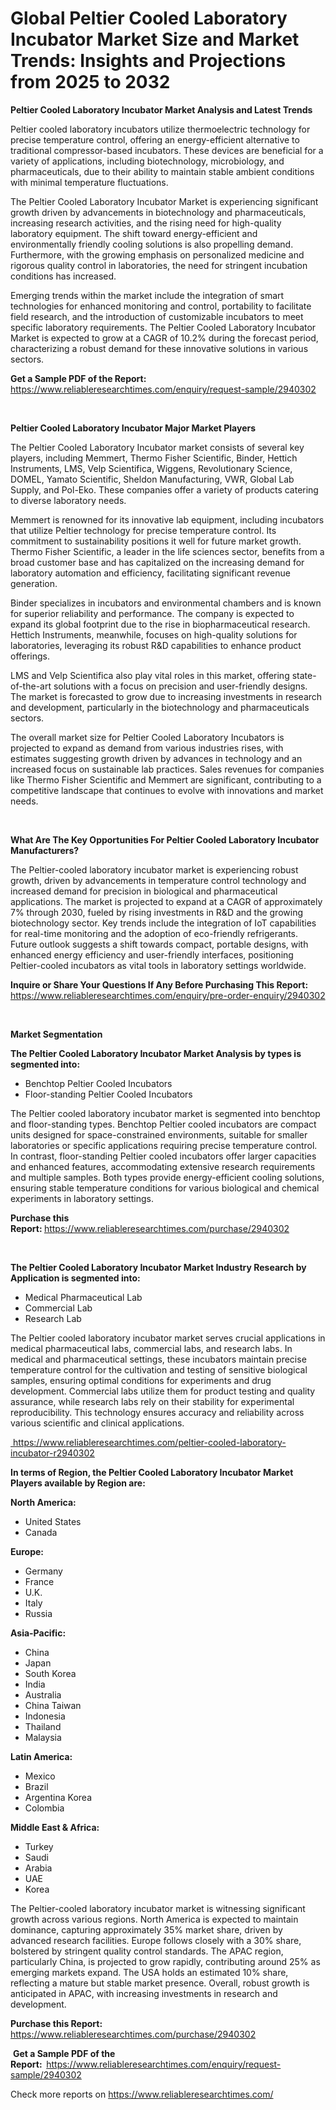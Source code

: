 <p><h1>Global Peltier Cooled Laboratory Incubator Market Size and Market Trends: Insights and Projections from 2025 to 2032</h1></p><p><strong>Peltier Cooled Laboratory Incubator Market Analysis and Latest Trends</strong></p>
<p><p>Peltier cooled laboratory incubators utilize thermoelectric technology for precise temperature control, offering an energy-efficient alternative to traditional compressor-based incubators. These devices are beneficial for a variety of applications, including biotechnology, microbiology, and pharmaceuticals, due to their ability to maintain stable ambient conditions with minimal temperature fluctuations. </p><p>The Peltier Cooled Laboratory Incubator Market is experiencing significant growth driven by advancements in biotechnology and pharmaceuticals, increasing research activities, and the rising need for high-quality laboratory equipment. The shift toward energy-efficient and environmentally friendly cooling solutions is also propelling demand. Furthermore, with the growing emphasis on personalized medicine and rigorous quality control in laboratories, the need for stringent incubation conditions has increased.</p><p>Emerging trends within the market include the integration of smart technologies for enhanced monitoring and control, portability to facilitate field research, and the introduction of customizable incubators to meet specific laboratory requirements. The Peltier Cooled Laboratory Incubator Market is expected to grow at a CAGR of 10.2% during the forecast period, characterizing a robust demand for these innovative solutions in various sectors.</p></p>
<p><strong>Get a Sample PDF of the Report:&nbsp;</strong> <a href="https://www.reliableresearchtimes.com/enquiry/request-sample/2940302?utm_campaign=2237&utm_medium=2&utm_source=Github&utm_content=ia&utm_term=15032025&utm_id=peltier-cooled-laboratory-incubator">https://www.reliableresearchtimes.com/enquiry/request-sample/2940302</a></p>
<p>&nbsp;</p>
<p><strong>Peltier Cooled Laboratory Incubator Major Market Players</strong></p>
<p><p>The Peltier Cooled Laboratory Incubator market consists of several key players, including Memmert, Thermo Fisher Scientific, Binder, Hettich Instruments, LMS, Velp Scientifica, Wiggens, Revolutionary Science, DOMEL, Yamato Scientific, Sheldon Manufacturing, VWR, Global Lab Supply, and Pol-Eko. These companies offer a variety of products catering to diverse laboratory needs.</p><p>Memmert is renowned for its innovative lab equipment, including incubators that utilize Peltier technology for precise temperature control. Its commitment to sustainability positions it well for future market growth. Thermo Fisher Scientific, a leader in the life sciences sector, benefits from a broad customer base and has capitalized on the increasing demand for laboratory automation and efficiency, facilitating significant revenue generation. </p><p>Binder specializes in incubators and environmental chambers and is known for superior reliability and performance. The company is expected to expand its global footprint due to the rise in biopharmaceutical research. Hettich Instruments, meanwhile, focuses on high-quality solutions for laboratories, leveraging its robust R&D capabilities to enhance product offerings. </p><p>LMS and Velp Scientifica also play vital roles in this market, offering state-of-the-art solutions with a focus on precision and user-friendly designs. The market is forecasted to grow due to increasing investments in research and development, particularly in the biotechnology and pharmaceuticals sectors.</p><p>The overall market size for Peltier Cooled Laboratory Incubators is projected to expand as demand from various industries rises, with estimates suggesting growth driven by advances in technology and an increased focus on sustainable lab practices. Sales revenues for companies like Thermo Fisher Scientific and Memmert are significant, contributing to a competitive landscape that continues to evolve with innovations and market needs.</p></p>
<p>&nbsp;</p>
<p><strong>What Are The Key Opportunities For Peltier Cooled Laboratory Incubator Manufacturers?</strong></p>
<p><p>The Peltier-cooled laboratory incubator market is experiencing robust growth, driven by advancements in temperature control technology and increased demand for precision in biological and pharmaceutical applications. The market is projected to expand at a CAGR of approximately 7% through 2030, fueled by rising investments in R&D and the growing biotechnology sector. Key trends include the integration of IoT capabilities for real-time monitoring and the adoption of eco-friendly refrigerants. Future outlook suggests a shift towards compact, portable designs, with enhanced energy efficiency and user-friendly interfaces, positioning Peltier-cooled incubators as vital tools in laboratory settings worldwide.</p></p>
<p><strong>Inquire or Share Your Questions If Any Before Purchasing This Report:</strong> <a href="https://www.reliableresearchtimes.com/enquiry/pre-order-enquiry/2940302?utm_campaign=2237&utm_medium=2&utm_source=Github&utm_content=ia&utm_term=15032025&utm_id=peltier-cooled-laboratory-incubator">https://www.reliableresearchtimes.com/enquiry/pre-order-enquiry/2940302</a></p>
<p>&nbsp;</p>
<p><strong>Market Segmentation</strong></p>
<p><strong>The Peltier Cooled Laboratory Incubator Market Analysis by types is segmented into:</strong></p>
<p><ul><li>Benchtop Peltier Cooled Incubators</li><li>Floor-standing Peltier Cooled Incubators</li></ul></p>
<p><p>The Peltier cooled laboratory incubator market is segmented into benchtop and floor-standing types. Benchtop Peltier cooled incubators are compact units designed for space-constrained environments, suitable for smaller laboratories or specific applications requiring precise temperature control. In contrast, floor-standing Peltier cooled incubators offer larger capacities and enhanced features, accommodating extensive research requirements and multiple samples. Both types provide energy-efficient cooling solutions, ensuring stable temperature conditions for various biological and chemical experiments in laboratory settings.</p></p>
<p><strong>Purchase this Report:&nbsp;</strong><a href="https://www.reliableresearchtimes.com/purchase/2940302?utm_campaign=2237&utm_medium=2&utm_source=Github&utm_content=ia&utm_term=15032025&utm_id=peltier-cooled-laboratory-incubator">https://www.reliableresearchtimes.com/purchase/2940302</a></p>
<p>&nbsp;</p>
<p><strong>The Peltier Cooled Laboratory Incubator Market Industry Research by Application is segmented into:</strong></p>
<p><ul><li>Medical Pharmaceutical Lab</li><li>Commercial Lab</li><li>Research Lab</li></ul></p>
<p><p>The Peltier cooled laboratory incubator market serves crucial applications in medical pharmaceutical labs, commercial labs, and research labs. In medical and pharmaceutical settings, these incubators maintain precise temperature control for the cultivation and testing of sensitive biological samples, ensuring optimal conditions for experiments and drug development. Commercial labs utilize them for product testing and quality assurance, while research labs rely on their stability for experimental reproducibility. This technology ensures accuracy and reliability across various scientific and clinical applications.</p></p>
<p><a href="https://www.reliableresearchtimes.com/peltier-cooled-laboratory-incubator-r2940302?utm_campaign=2237&utm_medium=2&utm_source=Github&utm_content=ia&utm_term=15032025&utm_id=peltier-cooled-laboratory-incubator">&nbsp;https://www.reliableresearchtimes.com/peltier-cooled-laboratory-incubator-r2940302</a></p>
<p><strong>In terms of Region, the Peltier Cooled Laboratory Incubator Market Players available by Region are:</strong></p>
<p>
    <p> <strong> North America: </strong>
        <ul>
            <li>United States</li>
            <li>Canada</li>
        </ul>
        </p> 
    <p> <strong> Europe: </strong>
        <ul>
            <li>Germany</li>
            <li>France</li>
            <li>U.K.</li>
            <li>Italy</li>
            <li>Russia</li>
        </ul>
        </p> 
    <p> <strong> Asia-Pacific: </strong>
        <ul>
            <li>China</li>
            <li>Japan</li>
            <li>South Korea</li>
            <li>India</li>
            <li>Australia</li>
            <li>China Taiwan</li>
            <li>Indonesia</li>
            <li>Thailand</li>
            <li>Malaysia</li>
        </ul>
        </p> 
    <p> <strong> Latin America: </strong>
        <ul>
            <li>Mexico</li>
            <li>Brazil</li>
            <li>Argentina Korea</li>
            <li>Colombia</li>
        </ul>
        </p> 
    <p> <strong> Middle East & Africa: </strong>
        <ul>
            <li>Turkey</li>
            <li>Saudi</li>
            <li>Arabia</li>
            <li>UAE</li>
            <li>Korea</li>
        </ul>
    </p>
    </p>
<p><p>The Peltier-cooled laboratory incubator market is witnessing significant growth across various regions. North America is expected to maintain dominance, capturing approximately 35% market share, driven by advanced research facilities. Europe follows closely with a 30% share, bolstered by stringent quality control standards. The APAC region, particularly China, is projected to grow rapidly, contributing around 25% as emerging markets expand. The USA holds an estimated 10% share, reflecting a mature but stable market presence. Overall, robust growth is anticipated in APAC, with increasing investments in research and development.</p></p>
<p><strong>Purchase this Report: </strong><a href="https://www.reliableresearchtimes.com/purchase/2940302?utm_campaign=2237&utm_medium=2&utm_source=Github&utm_content=ia&utm_term=15032025&utm_id=peltier-cooled-laboratory-incubator">https://www.reliableresearchtimes.com/purchase/2940302</a></p>
<p>&nbsp;<strong>Get a Sample PDF of the Report:&nbsp;&nbsp;</strong><a href="https://www.reliableresearchtimes.com/enquiry/request-sample/2940302?utm_campaign=2237&utm_medium=2&utm_source=Github&utm_content=ia&utm_term=15032025&utm_id=peltier-cooled-laboratory-incubator">https://www.reliableresearchtimes.com/enquiry/request-sample/2940302</a></p>
<p><strong></strong></p>
<p>Check more reports on <a href="https://www.reliableresearchtimes.com/?utm_campaign=2237&utm_medium=2&utm_source=Github&utm_content=ia&utm_term=15032025&utm_id=peltier-cooled-laboratory-incubator">https://www.reliableresearchtimes.com/</a></p>